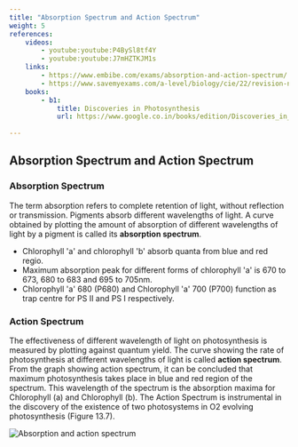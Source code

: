 ```yaml
---
title: "Absorption Spectrum and Action Spectrum"
weight: 5
references:
    videos:
        - youtube:youtube:P4BySl8tf4Y
        - youtube:youtube:J7mHZTKJM1s
    links:
        - https://www.embibe.com/exams/absorption-and-action-spectrum/
        - https://www.savemyexams.com/a-level/biology/cie/22/revision-notes/13-photosynthesis/13-1-photosynthesis-as-an-energy-transfer-process/13-1-5-absorption-spectra--action-spectra/
    books:
        - b1:
            title: Discoveries in Photosynthesis
            url: https://www.google.co.in/books/edition/Discoveries_in_Photosynthesis/I3gy4r-aBusC?hl=en&gbpv=0
        
---
```


## Absorption Spectrum and Action Spectrum

### Absorption Spectrum

The term absorption refers to complete retention of light, without reflection or transmission. Pigments absorb different wavelengths of light. A curve obtained by plotting the amount of absorption of different wavelengths of light by a pigment is called its **absorption spectrum**.

- Chlorophyll 'a' and chlorophyll 'b' absorb quanta from blue and red regio.
- Maximum absorption peak for different forms of chlorophyll 'a' is 670 to 673, 680 to 683 and 695 to 705nm.
- Chlorophyll 'a' 680 (P680) and Chlorophyll 'a' 700 (P700) function as trap centre for PS II and PS I respectively.

### Action Spectrum

The effectiveness of different wavelength of light on photosynthesis is measured by plotting against quantum yield. The curve showing the rate of photosynthesis at different wavelengths of light is called **action spectrum**. From the graph showing action spectrum, it can be concluded that maximum photosynthesis takes place in blue and red region of the spectrum. This wavelength of the spectrum is the absorption maxima for Chlorophyll (a) and Chlorophyll (b). The Action Spectrum is instrumental in the discovery of the existence of two photosystems in O2 evolving photosynthesis (Figure 13.7).

![ Absorption and action spectrum](13.8.png)
